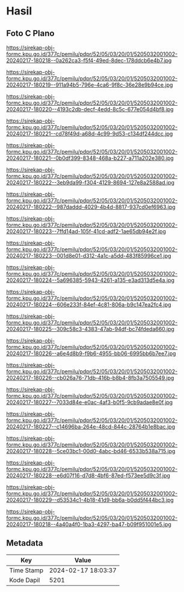 # Hasil

## Foto C Plano

https://sirekap-obj-formc.kpu.go.id/377c/pemilu/pdpr/52/05/03/20/01/5205032001002-20240217-180218--0a262ca3-f5f4-49ed-8dec-178ddcb6e4b7.jpg

https://sirekap-obj-formc.kpu.go.id/377c/pemilu/pdpr/52/05/03/20/01/5205032001002-20240217-180219--911a94b5-796e-4ca6-9f8c-36e28e9b94ce.jpg

https://sirekap-obj-formc.kpu.go.id/377c/pemilu/pdpr/52/05/03/20/01/5205032001002-20240217-180220--4193c2db-decf-4edd-8c5c-677e054d4bf8.jpg

https://sirekap-obj-formc.kpu.go.id/377c/pemilu/pdpr/52/05/03/20/01/5205032001002-20240217-180221--cd78f49d-a68d-4c99-9d53-c134df244dcc.jpg

https://sirekap-obj-formc.kpu.go.id/377c/pemilu/pdpr/52/05/03/20/01/5205032001002-20240217-180221--0b0df399-8348-468a-b227-a711a202e380.jpg

https://sirekap-obj-formc.kpu.go.id/377c/pemilu/pdpr/52/05/03/20/01/5205032001002-20240217-180222--3eb9da99-f304-4129-8694-127e8a2588ad.jpg

https://sirekap-obj-formc.kpu.go.id/377c/pemilu/pdpr/52/05/03/20/01/5205032001002-20240217-180222--987daddd-4029-4b4d-8817-937cd0ef6963.jpg

https://sirekap-obj-formc.kpu.go.id/377c/pemilu/pdpr/52/05/03/20/01/5205032001002-20240217-180223--7ffd14ad-105f-41cd-adf2-1ae65db94e2f.jpg

https://sirekap-obj-formc.kpu.go.id/377c/pemilu/pdpr/52/05/03/20/01/5205032001002-20240217-180223--001d8e01-d312-4a1c-a5dd-483f85996ce1.jpg

https://sirekap-obj-formc.kpu.go.id/377c/pemilu/pdpr/52/05/03/20/01/5205032001002-20240217-180224--5a696385-5943-4261-a135-e3ad313d5e4a.jpg

https://sirekap-obj-formc.kpu.go.id/377c/pemilu/pdpr/52/05/03/20/01/5205032001002-20240217-180224--606e233f-84ef-4c81-806a-b9c147ea2fc4.jpg

https://sirekap-obj-formc.kpu.go.id/377c/pemilu/pdpr/52/05/03/20/01/5205032001002-20240217-180225--309c58c3-4383-47ab-94df-bc74fdeda660.jpg

https://sirekap-obj-formc.kpu.go.id/377c/pemilu/pdpr/52/05/03/20/01/5205032001002-20240217-180226--a6e4d8b9-f9b6-4955-bb06-6995bb6b7ee7.jpg

https://sirekap-obj-formc.kpu.go.id/377c/pemilu/pdpr/52/05/03/20/01/5205032001002-20240217-180226--cb026a76-71db-416b-b8b4-8fb3a7505549.jpg

https://sirekap-obj-formc.kpu.go.id/377c/pemilu/pdpr/52/05/03/20/01/5205032001002-20240217-180227--7033d84e-e0ac-4af3-b0f5-9cb9adae8e0f.jpg

https://sirekap-obj-formc.kpu.go.id/377c/pemilu/pdpr/52/05/03/20/01/5205032001002-20240217-180227--c14696ba-264e-48cd-844c-28764b1e8bac.jpg

https://sirekap-obj-formc.kpu.go.id/377c/pemilu/pdpr/52/05/03/20/01/5205032001002-20240217-180228--5ce03bc1-00d0-4abc-bd46-6533b538a715.jpg

https://sirekap-obj-formc.kpu.go.id/377c/pemilu/pdpr/52/05/03/20/01/5205032001002-20240217-180228--e6d07f16-d7d8-4bf6-87ed-f573ee5d9c3f.jpg

https://sirekap-obj-formc.kpu.go.id/377c/pemilu/pdpr/52/05/03/20/01/5205032001002-20240217-180229--d53534c1-4b18-41d9-bb6a-b0dd5f444bc3.jpg

https://sirekap-obj-formc.kpu.go.id/377c/pemilu/pdpr/52/05/03/20/01/5205032001002-20240217-180218--4a40a4f0-1ba3-4297-ba47-b09f951001e5.jpg


## Metadata

| Key        | Value               |
| ---------- | ------------------- |
| Time Stamp | 2024-02-17 18:03:37 |
| Kode Dapil | 5201                |



